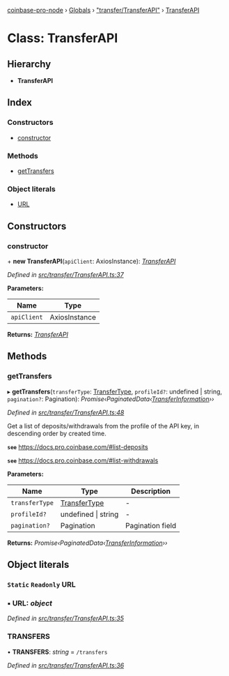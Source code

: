 [coinbase-pro-node](../README.md) › [Globals](../globals.md) › ["transfer/TransferAPI"](../modules/_transfer_transferapi_.md) › [TransferAPI](_transfer_transferapi_.transferapi.md)

# Class: TransferAPI

## Hierarchy

- **TransferAPI**

## Index

### Constructors

- [constructor](_transfer_transferapi_.transferapi.md#constructor)

### Methods

- [getTransfers](_transfer_transferapi_.transferapi.md#gettransfers)

### Object literals

- [URL](_transfer_transferapi_.transferapi.md#static-readonly-url)

## Constructors

### constructor

\+ **new TransferAPI**(`apiClient`: AxiosInstance): _[TransferAPI](_transfer_transferapi_.transferapi.md)_

_Defined in [src/transfer/TransferAPI.ts:37](https://github.com/bennyn/coinbase-pro-node/blob/d0dceee/src/transfer/TransferAPI.ts#L37)_

**Parameters:**

| Name        | Type          |
| ----------- | ------------- |
| `apiClient` | AxiosInstance |

**Returns:** _[TransferAPI](_transfer_transferapi_.transferapi.md)_

## Methods

### getTransfers

▸ **getTransfers**(`transferType`: [TransferType](../enums/_transfer_transferapi_.transfertype.md), `profileId?`: undefined | string, `pagination?`: Pagination): _Promise‹PaginatedData‹[TransferInformation](../interfaces/_transfer_transferapi_.transferinformation.md)››_

_Defined in [src/transfer/TransferAPI.ts:48](https://github.com/bennyn/coinbase-pro-node/blob/d0dceee/src/transfer/TransferAPI.ts#L48)_

Get a list of deposits/withdrawals from the profile of the API key, in descending order by created time.

**`see`** https://docs.pro.coinbase.com/#list-deposits

**`see`** https://docs.pro.coinbase.com/#list-withdrawals

**Parameters:**

| Name           | Type                                                            | Description      |
| -------------- | --------------------------------------------------------------- | ---------------- |
| `transferType` | [TransferType](../enums/_transfer_transferapi_.transfertype.md) | -                |
| `profileId?`   | undefined &#124; string                                         | -                |
| `pagination?`  | Pagination                                                      | Pagination field |

**Returns:** _Promise‹PaginatedData‹[TransferInformation](../interfaces/_transfer_transferapi_.transferinformation.md)››_

## Object literals

### `Static` `Readonly` URL

### ▪ **URL**: _object_

_Defined in [src/transfer/TransferAPI.ts:35](https://github.com/bennyn/coinbase-pro-node/blob/d0dceee/src/transfer/TransferAPI.ts#L35)_

### TRANSFERS

• **TRANSFERS**: _string_ = `/transfers`

_Defined in [src/transfer/TransferAPI.ts:36](https://github.com/bennyn/coinbase-pro-node/blob/d0dceee/src/transfer/TransferAPI.ts#L36)_
